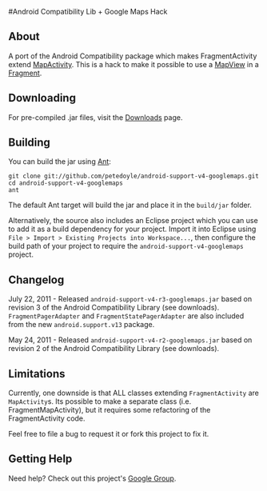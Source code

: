 #Android Compatibility Lib + Google Maps Hack
## About
A port of the Android Compatibility package which makes FragmentActivity extend [MapActivity](http://code.google.com/android/add-ons/google-apis/reference/index.html?com/google/android/maps/MapActivity.html).  This is a hack to make it possible to use a [MapView](http://code.google.com/android/add-ons/google-apis/reference/index.html?com/google/android/maps/MapView.html) in a [Fragment](http://developer.android.com/reference/android/app/Fragment.html).

## Downloading
For pre-compiled .jar files, visit the [Downloads](https://github.com/petedoyle/android-support-v4-googlemaps/downloads) page.

## Building
You can build the jar using [Ant](http://ant.apache.org):

    git clone git://github.com/petedoyle/android-support-v4-googlemaps.git
    cd android-support-v4-googlemaps
    ant

The default Ant target will build the jar and place it in the `build/jar` folder.

Alternatively, the source also includes an Eclipse project which you can use to add it as a build dependency for your project.  Import it into Eclipse using `File > Import > Existing Projects into Workspace...`, then configure the build path of your project to require the `android-support-v4-googlemaps` project.

## Changelog
July 22, 2011 - Released `android-support-v4-r3-googlemaps.jar` based on revision 3 of the Android Compatibility Library (see downloads).  `FragmentPagerAdapter` and `FragmentStatePagerAdapter` are also included from the new `android.support.v13` package.

May 24, 2011 - Released `android-support-v4-r2-googlemaps.jar` based on revision 2 of the Android Compatibility Library (see downloads).

## Limitations
Currently, one downside is that ALL classes extending `FragmentActivity` are `MapActivity`s.  Its possible to make a separate class (i.e. FragmentMapActivity), but it requires some refactoring of the FragmentActivity code.

Feel free to file a bug to request it or fork this project to fix it.

## Getting Help
Need help?  Check out this project's [Google Group](http://groups.google.com/group/android-support-v4-googlemaps-support).
